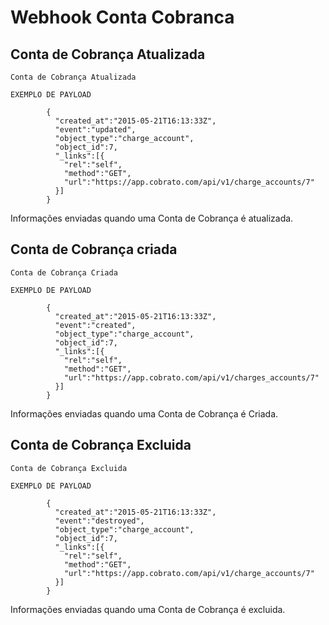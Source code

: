 # Webhook Conta Cobranca

## Conta de Cobrança Atualizada

```shell
Conta de Cobrança Atualizada

EXEMPLO DE PAYLOAD

        {
          "created_at":"2015-05-21T16:13:33Z",
          "event":"updated",
          "object_type":"charge_account",
          "object_id":7,
          "_links":[{
            "rel":"self",
            "method":"GET",
            "url":"https://app.cobrato.com/api/v1/charge_accounts/7"
          }]
        }
```


Informações enviadas quando uma Conta de Cobrança é atualizada.

## Conta de Cobrança criada

```shell
Conta de Cobrança Criada

EXEMPLO DE PAYLOAD

        {
          "created_at":"2015-05-21T16:13:33Z",
          "event":"created",
          "object_type":"charge_account",
          "object_id":7,
          "_links":[{
            "rel":"self",
            "method":"GET",
            "url":"https://app.cobrato.com/api/v1/charges_accounts/7"
          }]
        }

```


Informações enviadas quando uma Conta de Cobrança é Criada.

## Conta de Cobrança Excluida

```shell
Conta de Cobrança Excluida

EXEMPLO DE PAYLOAD

        {
          "created_at":"2015-05-21T16:13:33Z",
          "event":"destroyed",
          "object_type":"charge_account",
          "object_id":7,
          "_links":[{
            "rel":"self",
            "method":"GET",
            "url":"https://app.cobrato.com/api/v1/charge_accounts/7"
          }]
        }

```


Informações enviadas quando uma Conta de Cobrança é excluida.
